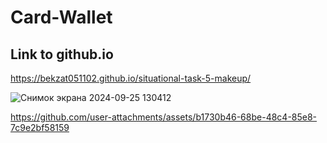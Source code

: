 # Card-Wallet

## Link to github.io
https://bekzat051102.github.io/situational-task-5-makeup/


![Снимок экрана 2024-09-25 130412](https://github.com/user-attachments/assets/4c83a308-0583-44f7-84be-24b358f856eb)


https://github.com/user-attachments/assets/b1730b46-68be-48c4-85e8-7c9e2bf58159

